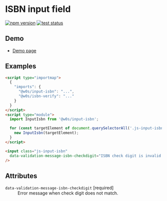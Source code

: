 # ISBN input field

[![npm version](https://badge.fury.io/js/%40w0s%2Finput-isbn.svg)](https://www.npmjs.com/package/@w0s/input-isbn)
[![test status](https://github.com/SaekiTominaga/frontend/actions/workflows/input-isbn-test.yml/badge.svg)](https://github.com/SaekiTominaga/frontend/actions/workflows/input-isbn-test.yml)

## Demo

- [Demo page](https://saekitominaga.github.io/frontend/packages/input-isbn/demo/)

## Examples

```HTML
<script type="importmap">
  {
    "imports": {
      "@w0s/input-isbn": "...",
      "@w0s/isbn-verify": "..."
    }
  }
</script>
<script type="module">
  import InputIsbn from '@w0s/input-isbn';

  for (const targetElement of document.querySelectorAll('.js-input-isbn')) {
    new InputIsbn(targetElement);
  }
</script>

<input class="js-input-isbn"
  data-validation-message-isbn-checkdigit="ISBN check digit is invalid."
/>
```

## Attributes

<dl>
<dt><code>data-validation-message-isbn-checkdigit</code> [required]</dt>
<dd>Error message when check digit does not match.</dd>
</dl>
